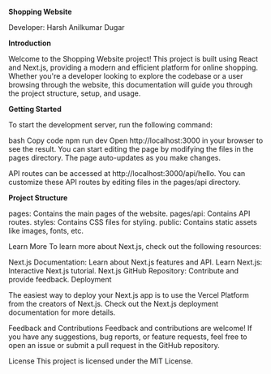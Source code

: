 **Shopping Website**

Developer: Harsh Anilkumar Dugar

**Introduction**

Welcome to the Shopping Website project! This project is built using React and Next.js, providing a modern and efficient platform for online shopping. Whether you're a developer looking to explore the codebase or a user browsing through the website, this documentation will guide you through the project structure, setup, and usage.

**Getting Started**

To start the development server, run the following command:

bash
Copy code
npm run dev
Open http://localhost:3000 in your browser to see the result. You can start editing the page by modifying the files in the pages directory. The page auto-updates as you make changes.

API routes can be accessed at http://localhost:3000/api/hello. You can customize these API routes by editing files in the pages/api directory.

**Project Structure**

pages: Contains the main pages of the website.
pages/api: Contains API routes.
styles: Contains CSS files for styling.
public: Contains static assets like images, fonts, etc.

Learn More
To learn more about Next.js, check out the following resources:

Next.js Documentation: Learn about Next.js features and API.
Learn Next.js: Interactive Next.js tutorial.
Next.js GitHub Repository: Contribute and provide feedback.
Deployment

The easiest way to deploy your Next.js app is to use the Vercel Platform from the creators of Next.js. Check out the Next.js deployment documentation for more details.

Feedback and Contributions
Feedback and contributions are welcome! If you have any suggestions, bug reports, or feature requests, feel free to open an issue or submit a pull request in the GitHub repository.

License
This project is licensed under the MIT License.
